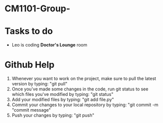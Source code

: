 # CM1101-Group-

# Tasks to do 
- Leo is coding <b>Doctor's Lounge</b> room
 

# Github Help
1. Whenever you want to work on the project, make sure to pull the latest version by typing: "git pull"
2. Once you've made some changes in the code, run git status to see which files you've modified by typing: "git status"
3. Add your modified files by typing: "git add file.py"
3. Commit your changes to your local repository by typing: "git commit -m "commit message"
4. Push your changes by typing: "git push"
